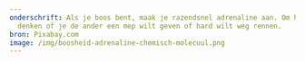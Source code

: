 ```yaml
---
onderschrift: Als je boos bent, maak je razendsnel adrenaline aan. Om helder te
  denken of je de ander een mep wilt geven of hard wilt weg rennen.
bron: Pixabay.com
image: /img/boosheid-adrenaline-chemisch-molecuul.png
---
```

